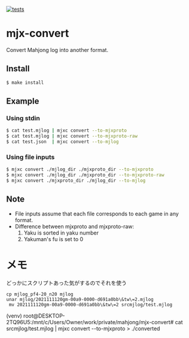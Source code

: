 [![tests](https://github.com/mjx-project/mjx-convert/actions/workflows/tests.yml/badge.svg)](https://github.com/mjx-project/mjx-convert/actions/workflows/tests.yml)

# mjx-convert

Convert Mahjong log into another format.

## Install

```sh
$ make install
```

## Example

### Using stdin

```sh
$ cat test.mjlog | mjxc convert --to-mjxproto
$ cat test.mjlog | mjxc convert --to-mjxproto-raw
$ cat test.json  | mjxc convert --to-mjlog
```

### Using file inputs

```sh
$ mjxc convert ./mjlog_dir ./mjxproto_dir --to-mjxproto
$ mjxc convert ./mjlog_dir ./mjxproto_dir --to-mjxproto-raw
$ mjxc convert ./mjxproto_dir ./mjlog_dir --to-mjlog
```

## Note

- File inputs assume that each file corresponds to each game in any format.
- Difference between mjxproto and mjxproto-raw:
  1. Yaku is sorted in yaku number
  2. Yakuman's fu is set to 0

# メモ

どっかにスクリプトあった気がするのでそれを使う
```
cp mjlog_pf4-20_n20 mjlog
unar mjlog/2021111120gm-00a9-0000-d691a0bb\&tw\=2.mjlog
 mv 2021111120gm-00a9-0000-d691a0bb\&tw\=2 srcmjlog/test.mjlog
```

(venv) root@DESKTOP-2TQ96U5:/mnt/c/Users/Owner/work/private/mahjong/mjx-convert# cat srcmjlog/test.mjlog | mjxc convert --to-mjxproto > ./converted